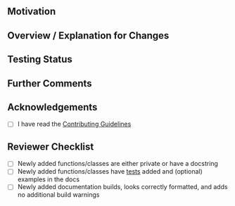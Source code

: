 <!--
Thank you for contributing to manim!

Please ensure that your pull request works with the latest
version of manim from this repository.
-->

## Motivation
<!-- Outline your motivation: In what way do your changes improve the library? -->

## Overview / Explanation for Changes
<!-- Give an overview of your changes and explain how they
resolve the situation described in the previous section.

For PRs introducing new features, please provide code snippets
using the newly introduced functionality and ideally even the
expected rendered output. -->

## Testing Status
<!-- Optional (but recommended): your computer specs and
what tests you ran with their results, if any. This section
is also intended for other testing-related comments. -->

## Further Comments
<!-- Optional, any further comments regarding your PR
that might be useful for reviewers.. -->

## Acknowledgements
- [ ] I have read the [Contributing Guidelines](https://docs.manim.community/en/latest/contributing.html)

<!-- Once again, thanks for helping out by contributing to manim! -->


<!-- Do not modify the lines below. -->
## Reviewer Checklist
- [ ] Newly added functions/classes are either private or have a docstring
- [ ] Newly added functions/classes have [tests](https://github.com/ManimCommunity/manim/wiki/Testing) added and (optional) examples in the docs
- [ ] Newly added documentation builds, looks correctly formatted, and adds no additional build warnings
